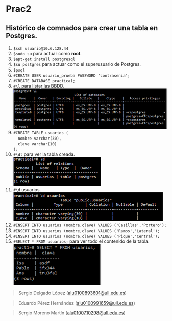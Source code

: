 # Prac2
## Histórico de comnados para crear una tabla en Postgres.
1. `$ssh usuario@10.6.128.44`
2. `$sudo su` para actuar como **root**.
3. `$apt-get install postgresql`
4. `$su postgres` para actuar como el superusuario de Postgres.
5. `$psql`
6. `#CREATE USER usuario_prueba PASSWORD 'contrasenia';`
7. `#CREATE DATABASE practica1;`
8. `#\l` para listar las BBDD.  
    ![lista de la BBDD](images/captura1.PNG)
9. `#CREATE TABLE usuarios (`  
    &emsp;`nombre varchar(30),`  
    &emsp;`clave varchar(10)`  
    `);`
10. `#\dt` para ver la tabla creada.  
    ![ver la tabla creada](images/captura2.PNG)
11. `#\d` usuarios.  
    ![ver el formato de la tabla](images/captura4.png)
12. `#INSERT INTO usuarios (nombre,clave) VALUES ('Casillas','Portero');`
13. `#INSERT INTO usuarios (nombre,clave) VALUES ('Ramos','Lateral');`
14. `#INSERT INTO usuarios (nombre,clave) VALUES ('Pique','Central');`
15. `#SELECT * FROM usuarios;` para ver todo el contenido de la tabla.  
    ![mostrando el contenido de la tabla](images/captura3.PNG)

> Sergio Delgado López (alu0100893601@ull.edu.es)

> Eduardo Pérez Hernández (alu0100991659@ull.edu.es)

> Sergio Moreno Martín (alu0100710298@ull.edu.es)